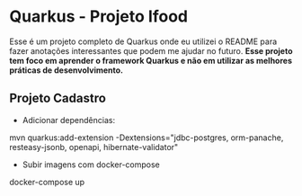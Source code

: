 # Quarkus - Projeto Ifood

Esse é um projeto completo de Quarkus onde eu utilizei o README para fazer anotações interessantes que podem me ajudar no futuro.
**Esse projeto tem foco em aprender o framework Quarkus e não em utilizar as melhores práticas de desenvolvimento.**

## Projeto Cadastro

- Adicionar dependências:

mvn quarkus:add-extension -Dextensions="jdbc-postgres, orm-panache, resteasy-jsonb, openapi, hibernate-validator"

- Subir imagens com docker-compose

docker-compose up